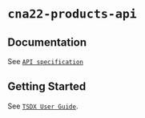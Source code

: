 # `cna22-products-api`

## Documentation

See [`API specification`](docs/API_SPECIFICATION.md)

## Getting Started

See [`TSDX User Guide`](docs/TSDX_USER_GUIDE.md).

